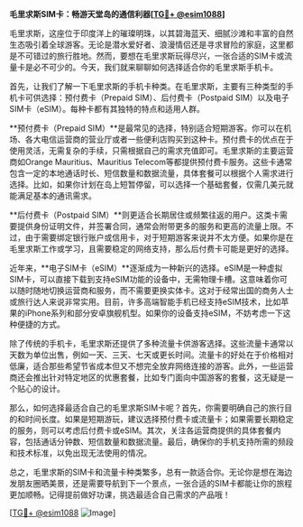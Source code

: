 **毛里求斯SIM卡：畅游天堂岛的通信利器[[TG💪+ @esim1088](https://t.me/s/esim1088)]**

毛里求斯，这座位于印度洋上的璀璨明珠，以其碧海蓝天、细腻沙滩和丰富的自然生态吸引着全球游客。无论是潜水爱好者、浪漫情侣还是寻求冒险的家庭，这里都是不可错过的旅行胜地。然而，要想在毛里求斯玩得尽兴，一张合适的SIM卡或流量卡是必不可少的。今天，我们就来聊聊如何选择适合你的毛里求斯手机卡。

首先，让我们了解一下毛里求斯的手机卡种类。在毛里求斯，主要有三种类型的手机卡可供选择：预付费卡（Prepaid SIM）、后付费卡（Postpaid SIM）以及电子SIM卡（eSIM）。每种卡都有其独特的特点和适用人群。

**预付费卡（Prepaid SIM）**是最常见的选择，特别适合短期游客。你可以在机场、各大电信运营商的营业厅或者一些便利店购买到这种卡。预付费卡的优点在于使用灵活，无需复杂的手续，只需根据自己的需求充值即可。毛里求斯的主要运营商如Orange Mauritius、Mauritius Telecom等都提供预付费卡服务。这些卡通常包含一定的本地通话时长、短信数量和数据流量，具体套餐可以根据个人需求进行选择。比如，如果你计划在岛上短暂停留，可以选择一个基础套餐，仅需几美元就能满足基本的通讯需求。

**后付费卡（Postpaid SIM）**则更适合长期居住或频繁往返的用户。这类卡需要提供身份证明文件，并签署合同，通常会附带更多的服务和更高的流量上限。不过，由于需要绑定银行账户或信用卡，对于短期游客来说并不太方便。如果你是在毛里求斯工作或学习，且需要稳定的网络支持，那么后付费卡可能是更好的选择。

近年来，**电子SIM卡（eSIM）**逐渐成为一种新兴的选择。eSIM是一种虚拟SIM卡，可以直接下载到支持eSIM功能的设备中，无需物理卡槽。这意味着你可以随时随地切换运营商和服务，而不需要更换实体卡。这对于经常出国的商务人士或旅行达人来说非常实用。目前，许多高端智能手机已经支持eSIM技术，比如苹果的iPhone系列和部分安卓旗舰机型。如果你的设备支持eSIM，不妨考虑一下这种便捷的方式。

除了传统的手机卡，毛里求斯还提供了多种流量卡供游客选择。这些流量卡通常以天数为单位出售，例如一天、三天、七天或更长时间。流量卡的好处在于价格相对低廉，适合那些希望节省成本但又不想完全放弃网络连接的游客。此外，一些运营商还会推出针对特定地区的优惠套餐，比如专门面向中国游客的套餐，这无疑是一个贴心的设计。

那么，如何选择最适合自己的毛里求斯SIM卡呢？首先，你需要明确自己的旅行目的和时间长度。如果是短期游玩，建议选择预付费卡或流量卡；如果需要长期稳定的服务，则可以考虑后付费卡或eSIM。其次，关注各运营商提供的具体套餐内容，包括通话分钟数、短信数量和数据流量。最后，确保你的手机支持所需的频段和技术标准，以免出现无法使用的情况。

总之，毛里求斯的SIM卡和流量卡种类繁多，总有一款适合你。无论你是想在海边发朋友圈晒美景，还是需要导航到下一个景点，一张合适的SIM卡都能让你的旅程更加顺畅。记得提前做好功课，挑选最适合自己需求的产品哦！

[[TG💪+ @esim1088](https://t.me/s/esim1088) ![Image](https://i.postimg.cc/4NQfJmqS/Snipaste-2025-05-13-00-14-12.png)]